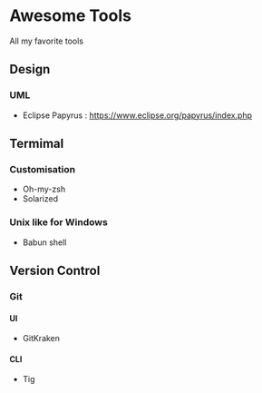 # Awesome Tools
All my favorite tools

## Design
### UML
  *  Eclipse Papyrus : https://www.eclipse.org/papyrus/index.php
## Termimal
### Customisation
  * Oh-my-zsh
  * Solarized
### Unix like for Windows
  * Babun shell
## Version Control
### Git
#### UI
   * GitKraken
#### CLI
   * Tig
   
  
